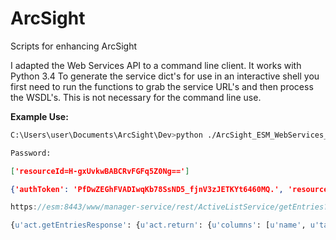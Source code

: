 # ArcSight
Scripts for enhancing ArcSight


I adapted the Web Services API to a command line client.  It works with Python 3.4  To generate the service dict's for use in an interactive shell you first need to run the functions to grab the service URL's and then process the WSDL's.  This is not necessary for the command line use.

 

**Example Use:**
```bash
C:\Users\user\Documents\ArcSight\Dev>python ./ArcSight_ESM_WebServices_API_Client.py -m esm -u admin -s ActiveListService -c getEntries -o resourceId=H-gxUvkwBABCRvFGFq5Z0Ng==

Password:
```
```JSON
['resourceId=H-gxUvkwBABCRvFGFq5Z0Ng==']

{'authToken': 'PfDwZEGhFVADIwqKb78SsND5_fjnV3zJETKYt6460MQ.', 'resourceId': 'H-gxUvkwBABCRvFGFq5Z0Ng=='}
```
```javascript
https://esm:8443/www/manager-service/rest/ActiveListService/getEntries?&authToken=PfDwZEGhFVADIwqKb78SsND5_fjnV3zJETKYt6460MQ.&resourceId=H-gxUvkwBABCRvFGFq5Z0Ng==&alt=json
```
```python
{u'act.getEntriesResponse': {u'act.return': {u'columns': [u'name', u'targetAddress', u'targetZone']}}}
```
